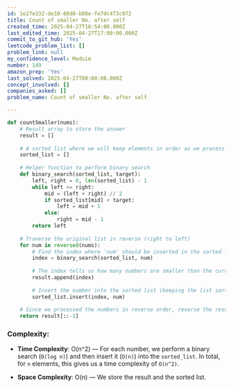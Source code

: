 ```yaml
---
id: 1e27e332-de10-80d0-b88e-fe7dc473c072
title: Count of smaller No. after self
created_time: 2025-04-27T16:54:00.000Z
last_edited_time: 2025-04-27T17:00:00.000Z
commit_to_git_hub: 'Yes'
leetcode_problem_list: []
problem_link: null
my_confidence_level: Meduim
number: 149
amazon_prep: 'Yes'
last_solved: 2025-04-27T00:00:00.000Z
concept_involved: []
companies_asked: []
problem_name: Count of smaller No. after self

---
```


```python
def countSmaller(nums):
    # Result array to store the answer
    result = []
    
    # A sorted list where we will keep elements in order as we process them
    sorted_list = []
    
    # Helper function to perform binary search
    def binary_search(sorted_list, target):
        left, right = 0, len(sorted_list) - 1
        while left <= right:
            mid = (left + right) // 2
            if sorted_list[mid] < target:
                left = mid + 1
            else:
                right = mid - 1
        return left
    
    # Traverse the original list in reverse (right to left)
    for num in reversed(nums):
        # Find the index where 'num' should be inserted in the sorted list
        index = binary_search(sorted_list, num)
        
        # The index tells us how many numbers are smaller than the current element
        result.append(index)
        
        # Insert the number into the sorted list (keeping the list sorted)
        sorted_list.insert(index, num)
    
    # Since we processed the numbers in reverse order, reverse the result to match original order
    return result[::-1]

```

### **Complexity**:

*   **Time Complexity**: O(n^2) — For each number, we perform a binary search (`O(log n)`) and then insert it (`O(n)`) into the `sorted_list`. In total, for `n` elements, this gives us a time complexity of `O(n^2)`.

*   **Space Complexity**: O(n) — We store the result and the sorted list.
